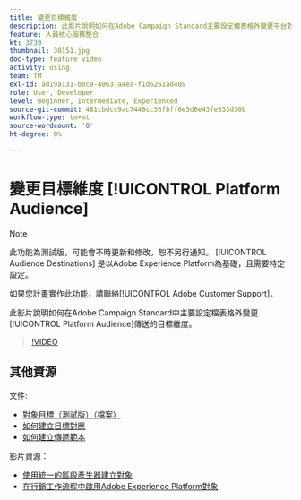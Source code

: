 ```yaml
---
title: 變更目標維度
description: 此影片說明如何在Adobe Campaign Standard主要設定檔表格外變更平台對象傳送作業的目標維度。
feature: 人員核心服務整合
kt: 3739
thumbnail: 30151.jpg
doc-type: feature video
activity: using
team: TM
exl-id: ad19a131-00c9-4063-a4ea-f1d6261ad409
role: User, Developer
level: Beginner, Intermediate, Experienced
source-git-commit: 481cbdcc9ac7446cc36fbff6e3d6e43fe333d30b
workflow-type: tm+mt
source-wordcount: '0'
ht-degree: 0%

---
```


# 變更目標維度 [!UICONTROL Platform Audience]

>[!NOTE]
>
>此功能為測試版，可能會不時更新和修改，恕不另行通知。 [!UICONTROL Audience Destinations] 是以Adobe Experience Platform為基礎，且需要特定設定。
>
>如果您計畫實作此功能，請聯絡[!UICONTROL Adobe Customer Support]。

此影片說明如何在Adobe Campaign Standard中主要設定檔表格外變更[!UICONTROL Platform Audience]傳送的目標維度。

>[!VIDEO](https://video.tv.adobe.com/v/30151?quality=12)

## 其他資源

文件:

* [對象目標（測試版）（檔案）](https://experienceleague.adobe.com/docs/campaign-standard-learn/tutorials/profiles-and-audiences/audience-destinations/audience-destinations-overview.html?lang=en)
* [如何建立目標對應](https://experienceleague.adobe.com/docs/campaign-standard/using/administrating/application-settings/target-mappings-in-campaign.html?lang=en)
* [如何建立傳遞範本](https://experienceleague.adobe.com/docs/campaign-standard/using/getting-started/marketing-plans/marketing-activity-templates.html?lang=en)

影片資源：

* [使用統一的區段產生器建立對象](/help/profiles-and-audiences/audience-destinations/creating-audiences-using-segment-builder.md)
* [在行銷工作流程中啟用Adobe Experience Platform對象](/help/profiles-and-audiences/audience-destinations/activating-aep-audiences.md)
